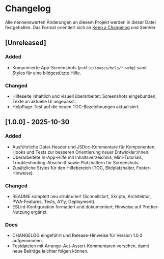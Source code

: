 # Changelog

Alle nennenswerten Änderungen an diesem Projekt werden in dieser Datei festgehalten.
Das Format orientiert sich an [Keep a Changelog](https://keepachangelog.com/de/1.1.0/) und SemVer.

## [Unreleased]

### Added
- Komprimierte App-Screenshots (`public/images/help/*.webp`) samt Styles für eine bildgestützte Hilfe.

### Changed
- Hilfeseite inhaltlich und visuell überarbeitet: Screenshots eingebunden, Texte an aktuelle UI angepasst.
- HelpPage-Test auf die neuen TOC-Bezeichnungen aktualisiert.

## [1.0.0] - 2025-10-30

### Added
- Ausführliche Datei-Header und JSDoc-Kommentare für Komponenten, Hooks und Tests zur besseren Orientierung neuer Entwickler:innen.
- Überarbeitete In-App-Hilfe mit Inhaltsverzeichnis, Mini-Tutorials, Troubleshooting-Abschnitt sowie Platzhaltern für Screenshots.
- Zusätzliche Styles für den Hilfebereich (TOC, Bildplatzhalter, Footer-Hinweise).

### Changed
- README komplett neu strukturiert (Schnellstart, Skripte, Architektur, PWA-Features, Tests, A11y, Deployment).
- ESLint-Konfiguration formatiert und dokumentiert; Hinweise auf Prettier-Nutzung ergänzt.

### Docs
- CHANGELOG eingeführt und Release-Hinweise für Version 1.0.0 aufgenommen.
- Testdateien mit Arrange–Act–Assert-Kommentaren versehen, damit neue Beiträge leichter folgen können.
